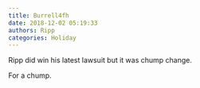 ```yaml
---
title: Burrell4fh
date: 2018-12-02 05:19:33
authors: Ripp
categories: Holiday
---
```


 Ripp did win his latest lawsuit but it was chump change.

For a chump.